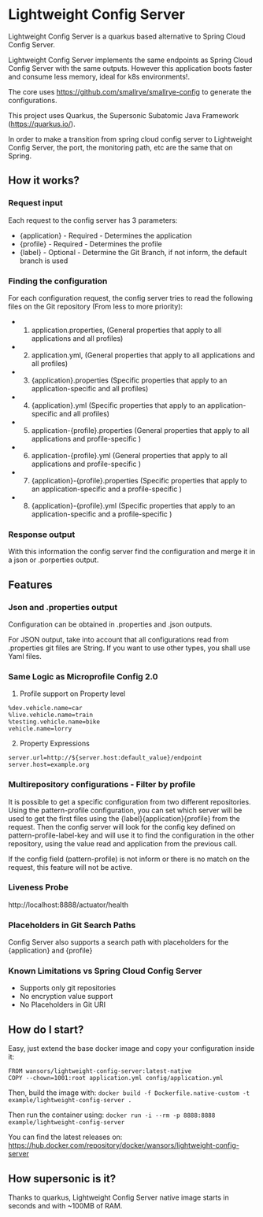 # Lightweight Config Server

Lightweight Config Server is a quarkus based alternative to Spring Cloud Config Server.

Lightweight Config Server implements the same endpoints as Spring Cloud Config Server with the same outputs. However this application boots faster and consume less memory, ideal for k8s environments!.

The core uses https://github.com/smallrye/smallrye-config to generate the configurations.

This project uses Quarkus, the Supersonic Subatomic Java Framework (https://quarkus.io/).

In order to make a transition from spring cloud config server to Lightweight Config Server, the port, the monitoring path, etc are the same that on Spring.

## How it works?

### Request input
Each request to the config server has 3 parameters:
* {application} - Required - Determines the application
* {profile} - Required - Determines the profile
* {label} - Optional - Determine the Git Branch, if not inform, the default branch is used

### Finding the configuration

For each configuration request, the config server tries to read the following files on the Git repository (From less to more priority):

* 1) application.properties, (General properties that apply to all applications and all profiles)
* 2) application.yml, (General properties that apply to all applications and all profiles)
* 3) {application}.properties (Specific properties that apply to an  application-specific and all profiles)
* 4) {application}.yml (Specific properties that apply to an  application-specific and all profiles)
* 5) application-{profile}.properties (General properties that apply to all applications and profile-specific )
* 6) application-{profile}.yml (General properties that apply to all applications and profile-specific )
* 7) {application}-{profile}.properties (Specific properties that apply to an application-specific  and a profile-specific )
* 8) {application}-{profile}.yml (Specific properties that apply to an application-specific  and a profile-specific )

### Response output
With this information the config server find the configuration and merge it in a json or .porperties output.

	

## Features

### Json and .properties output

Configuration can be obtained in .properties and .json outputs. 

For JSON output, take into account that all configurations read from .properties git files are String. If you want to use other types, you shall use Yaml files.


### Same Logic as Microprofile Config 2.0 
1) Profile support on Property level

```
%dev.vehicle.name=car
%live.vehicle.name=train
%testing.vehicle.name=bike
vehicle.name=lorry
```

2) Property Expressions

```
server.url=http://${server.host:default_value}/endpoint
server.host=example.org
```

### Multirepository configurations - Filter by profile
It is possible to get a specific configuration from two different repositories.
Using the pattern-profile configuration, you can set which server will be used to get the first files using the {label}{application}{profile} from the request. Then the config server will look for the config key defined on pattern-profile-label-key and will use it to find the configuration in the other repository, using the value read and application from the previous call.

If the config field (pattern-profile) is not inform or there is no match on the request, this feature will not be active.

### Liveness Probe
http://localhost:8888/actuator/health

### Placeholders in Git Search Paths
Config Server also supports a search path with placeholders for the {application} and {profile}

### Known Limitations vs Spring Cloud Config Server
- Supports only git repositories
- No encryption value support
- No Placeholders in Git URI

## How do I start?
Easy, just extend the base docker image and copy your configuration inside it:

```Docker
FROM wansors/lightweight-config-server:latest-native
COPY --chown=1001:root application.yml config/application.yml
```

Then, build the image with: `docker build -f Dockerfile.native-custom -t example/lightweight-config-server .`

Then run the container using: `docker run -i --rm -p 8888:8888 example/lightweight-config-server`

You can find the latest releases on: https://hub.docker.com/repository/docker/wansors/lightweight-config-server


## How supersonic is it?

Thanks to quarkus, Lightweight Config Server native image starts in seconds and with ~100MB of RAM.
